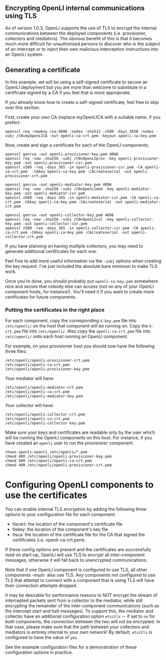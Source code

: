 ## Encrypting OpenLI internal communications using TLS

As of version 1.0.3, OpenLI supports the use of TLS to encrypt
the internal communications between the deployed components
(i.e. provisioner, collectors and mediators). The obvious benefit
of this is that it becomes much more difficult for unauthorised
persons to discover who is the subject of an intercept or to inject
their own malicious interception instructions into an OpenLI system.

## Generating a certificate

In this example, we will be using a self-signed certificate to secure
an OpenLI deployment but you are more than welcome to substitute in a
certificate signed by a CA if you feel that is more appropriate.

If you already know how to create a self-signed certificate, feel free
to skip over this section.

First, create your own CA (replace myOpenLICA with a suitable name, if
you prefer):

    openssl req -newkey rsa:4096 -nodes -sha512 -x509 -days 3650 -nodes -subj /CN=myOpenLICA -out openli-ca-crt.pem -keyout openli-ca-key.pem


Now, create and sign a certificate for each of the OpenLI components:

    openssl genrsa -out openli-provisioner-key.pem 4096
    openssl req -new -sha256 -subj /CN=OpenLIprov -key openli-provisioner-key.pem -out openli-provisioner-csr.pem
    openssl x509 -req -days 365 -in openli-provisioner-csr.pem -CA openli-ca-crt.pem  -CAkey openli-ca-key.pem -CAcreateserial -out openli-provisioner-crt.pem

    openssl genrsa -out openli-mediator-key.pem 4096
    openssl req -new -sha256 -subj /CN=OpenLImed -key openli-mediator-key.pem -out openli-mediator-csr.pem
    openssl x509 -req -days 365 -in openli-mediator-csr.pem -CA openli-ca-crt.pem -CAkey openli-ca-key.pem -CAcreateserial -out openli-mediator-crt.pem

    openssl genrsa -out openli-collector-key.pem 4096
    openssl req -new -sha256 -subj /CN=OpenLIcol -key openli-collector-key.pem -out openli-collector-csr.pem
    openssl x509 -req -days 365 -in openli-collector-csr.pem -CA openli-ca-crt.pem -CAkey openli-ca-key.pem -CAcreateserial -out openli-collector-crt.pem

If you have planning on having multiple collectors, you may need to generate
additional certificates for each one.

Feel free to add more useful information via the `-subj` options when
creating the key request. I've just included the absolute bare minimum to
make TLS work.

Once you're done, you should probably put `openli-ca-key.pem` somewhere nice
and secure that nobody else can access (not on any of your OpenLI component
hosts, for instance!). You'll need it if you want to create more certificates
for future components.

### Putting the certificates in the right place

For each component, copy the corresponding `X-key.pem` file into `/etc/openli/`
on the host that component will be running on. Copy the `X-crt.pem` file into
`/etc/openli/`. Also copy the `openli-ca-crt.pem` file into `/etc/openli/`
onto each host running an OpenLI component.

For example, on your provisioner host you should now have the following three
files:

    /etc/openli/openli-provisioner-crt.pem
    /etc/openli/openli-ca-crt.pem
    /etc/openli/openli-provisioner-key.pem

Your mediator will have:

    /etc/openli/openli-mediator-crt.pem
    /etc/openli/openli-ca-crt.pem
    /etc/openli/openli-mediator-key.pem

Your collector will have:

    /etc/openli/openli-collector-crt.pem
    /etc/openli/openli-ca-crt.pem
    /etc/openli/openli-collector-key.pem


Make sure your keys and certificates are readable only by the user which
will be running the OpenLI components on this host. For instance, if you
have created an `openli` user to run the provisioner component:

    chown openli:openli /etc/openli/*.pem
    chmod 400 /etc/openli/openli-provisioner-key.pem
    chmod 400 /etc/openli/openli-ca-crt.pem
    chmod 400 /etc/openli/openli-provisioner-crt.pem


# Configuring OpenLI components to use the certificates

You can enable internal TLS encryption by adding the following three options
to your configuration file for each component:

 * tlscert: the location of the component's certificate file
 * tlskey:  the location of the component's key file
 * tlsca: the location of the certificate file for the CA that signed the
          certificates (i.e. openli-ca-crt.pem).

If these config options are present and the certificates are successfully
read on start-up, OpenLI will use TLS to encrypt all inter-component
messages, otherwise it will fall back to unencrypted communications.

Note that if one OpenLI component is configured to use TLS, all other
components -must- also use TLS. Any components not configured to use TLS
that attempt to connect with a component that is using TLS will have
their connection attempts dropped.

It may be desirable for performance reasons to NOT encrypt the stream of
intercepted packets sent from a collector to the mediator, while still
encrypting the remainder of the inter-component communications (such as
the intercept start and halt messages). To support this, the mediator and
collector have an additional configuration option `etsitls` -- if set to
`no` for *both* components, the connection between the two will not be
encrypted. In that case, please make sure that the path between your collectors
and mediators is entirely internal to your own network! By default, `etsitls`
is configured to have the value of `yes`.

See the example configuration files for a demonstration of these configuration
options in practice.


